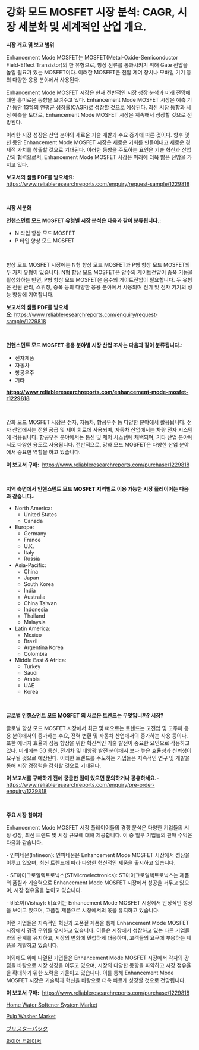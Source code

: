 <p><h1>강화 모드 MOSFET 시장 분석: CAGR, 시장 세분화 및 세계적인 산업 개요.</h1></p><p><strong>시장 개요 및 보고 범위</strong></p>
<p><p>Enhancement Mode MOSFET는 MOSFET(Metal-Oxide-Semiconductor Field-Effect Transistor)의 한 유형으로, 항상 전류를 통과시키기 위해 Gate 전압을 높일 필요가 있는 MOSFET이다. 이러한 MOSFET은 전압 제어 장치나 모바일 기기 등의 다양한 응용 분야에서 사용된다.</p><p>Enhancement Mode MOSFET 시장은 현재 전반적인 시장 성장 분석과 미래 전망에 대한 흥미로운 동향을 보여주고 있다. Enhancement Mode MOSFET 시장은 예측 기간 동안 13%의 연평균 성장률(CAGR)로 성장할 것으로 예상된다. 최신 시장 동향과 시장 예측을 토대로, Enhancement Mode MOSFET 시장은 계속해서 성장할 것으로 전망된다.</p><p>이러한 시장 성장은 산업 분야의 새로운 기술 개발과 수요 증가에 따른 것이다. 향후 몇 년 동안 Enhancement Mode MOSFET 시장은 새로운 기회를 만들어내고 새로운 경제적 가치를 창출할 것으로 기대된다. 이러한 동향을 주도하는 요인은 기술 혁신과 산업 간의 협력으로서, Enhancement Mode MOSFET 시장은 미래에 더욱 밝은 전망을 가지고 있다.</p></p>
<p><strong>보고서의 샘플 PDF를 받으세요:</strong> <a href="https://www.reliableresearchreports.com/enquiry/request-sample/1229818">https://www.reliableresearchreports.com/enquiry/request-sample/1229818</a></p>
<p>&nbsp;</p>
<p><strong>시장 세분화</strong></p>
<p><strong>인핸스먼트 모드 MOSFET 유형별 시장 분석은 다음과 같이 분류됩니다.:</strong></p>
<p><ul><li>N 타입 향상 모드 MOSFET</li><li>P 타입 향상 모드 MOSFET</li></ul></p>
<p>&nbsp;</p>
<p><p>향상 모드 MOSFET 시장에는 N형 향상 모드 MOSFET과 P형 향상 모드 MOSFET의 두 가지 유형이 있습니다. N형 향상 모드 MOSFET은 양수의 게이트전압이 증폭 기능을 활성화하는 반면, P형 향상 모드 MOSFET은 음수의 게이트전압이 필요합니다. 두 유형은 전원 관리, 스위칭, 증폭 등의 다양한 응용 분야에서 사용되며 전기 및 전자 기기의 성능 향상에 기여합니다.</p></p>
<p><strong>보고서의 샘플 PDF를 받으세요:</strong>&nbsp;<a href="https://www.reliableresearchreports.com/enquiry/request-sample/1229818">https://www.reliableresearchreports.com/enquiry/request-sample/1229818</a></p>
<p>&nbsp;</p>
<p><strong> 인핸스먼트 모드 MOSFET 응용 분야별 시장 산업 조사는 다음과 같이 분류됩니다.:</strong></p>
<p><ul><li>전자제품</li><li>자동차</li><li>항공우주</li><li>기타</li></ul></p>
<p><strong><a href="https://www.reliableresearchreports.com/enhancement-mode-mosfet-r1229818">https://www.reliableresearchreports.com/enhancement-mode-mosfet-r1229818</a></strong></p>
<p>&nbsp;</p>
<p><p>강화 모드 MOSFET 시장은 전자, 자동차, 항공우주 등 다양한 분야에서 활용됩니다. 전자 산업에서는 전원 공급 및 제어 회로에 사용되며, 자동차 산업에서는 차량 전자 시스템에 적용됩니다. 항공우주 분야에서는 통신 및 제어 시스템에 채택되며, 기타 산업 분야에서도 다양한 용도로 사용됩니다. 전반적으로, 강화 모드 MOSFET은 다양한 산업 분야에서 중요한 역할을 하고 있습니다.</p></p>
<p><strong>이 보고서 구매:</strong>&nbsp; <a href="https://www.reliableresearchreports.com/purchase/1229818">https://www.reliableresearchreports.com/purchase/1229818</a></p>
<p>&nbsp;</p>
<p><strong>지역 측면에서 인핸스먼트 모드 MOSFET 지역별로 이용 가능한 시장 플레이어는 다음과 같습니다.:</strong></p>
<p><ul>
    <li>
        North America:
        <ul>
            <li>United States</li>
            <li>Canada</li>
        </ul>
    </li>
    <li>
        Europe:
        <ul>
            <li>Germany</li>
            <li>France</li>
            <li>U.K.</li>
            <li>Italy</li>
            <li>Russia</li>
        </ul>
    </li>
    <li>
        Asia-Pacific:
        <ul>
            <li>China</li>
            <li>Japan</li>
            <li>South Korea</li>
            <li>India</li>
            <li>Australia</li>
            <li>China Taiwan</li>
            <li>Indonesia</li>
            <li>Thailand</li>
            <li>Malaysia</li>
        </ul>
    </li>
    <li>
        Latin America:
        <ul>
            <li>Mexico</li>
            <li>Brazil</li>
            <li>Argentina Korea</li>
            <li>Colombia</li>
        </ul>
    </li>
    <li>
        Middle East & Africa:
        <ul>
            <li>Turkey</li>
            <li>Saudi</li>
            <li>Arabia</li>
            <li>UAE</li>
            <li>Korea</li>
        </ul>
    </li>
    </ul></p>
<p>&nbsp;</p>
<p><strong>글로벌 인핸스먼트 모드 MOSFET 의 새로운 트렌드는 무엇입니까? 시장?</strong></p>
<p><p>글로벌 향상 모드 MOSFET 시장에서 최근 및 떠오르는 트렌드는 고전압 및 고주파 응용 분야에서의 증가하는 수요, 전력 변환 및 자동차 산업에서의 증가하는 사용 등이다. 또한 에너지 효율과 성능 향상을 위한 혁신적인 기술 발전이 중요한 요인으로 작용하고 있다. 미래에는 5G 통신, 전기차 및 태양광 발전 분야에서 보다 높은 효율성과 신뢰성이 요구될 것으로 예상된다. 이러한 트렌드를 주도하는 기업들은 지속적인 연구 및 개발을 통해 시장 경쟁력을 강화할 것으로 기대된다.</p></p>
<p><strong>이 보고서를 구매하기 전에 궁금한 점이 있으면 문의하거나 공유하세요.</strong>- <a href="https://www.reliableresearchreports.com/enquiry/pre-order-enquiry/1229818">https://www.reliableresearchreports.com/enquiry/pre-order-enquiry/1229818</a></p>
<p>&nbsp;</p>
<p><strong>주요 시장 참여자</strong></p>
<p><p>Enhancement Mode MOSFET 시장 플레이어들의 경쟁 분석은 다양한 기업들의 시장 성장, 최신 트렌드 및 시장 규모에 대해 제공합니다. 이 중 일부 기업들의 판매 수익은 다음과 같습니다.</p><p>- 인피네온(Infineon): 인피네온은 Enhancement Mode MOSFET 시장에서 성장을 이루고 있으며, 최신 트렌드에 따라 다양한 혁신적인 제품을 출시하고 있습니다.</p><p>- ST마이크로일렉트로닉스(STMicroelectronics): ST마이크로일렉트로닉스는 제품의 품질과 기술력으로 Enhancement Mode MOSFET 시장에서 성공을 거두고 있으며, 시장 점유율을 높이고 있습니다.</p><p>- 비쇼이(Vishay): 비쇼이는 Enhancement Mode MOSFET 시장에서 안정적인 성장을 보이고 있으며, 고품질 제품으로 시장에서의 몫을 유지하고 있습니다.</p><p>이런 기업들은 지속적인 혁신과 고품질 제품을 통해 Enhancement Mode MOSFET 시장에서 경쟁 우위를 유지하고 있습니다. 이들은 시장에서 성장하고 있는 다른 기업들과의 관계를 유지하고, 시장의 변화에 민첩하게 대응하며, 고객들의 요구에 부응하는 제품을 개발하고 있습니다.</p><p>이외에도 위에 나열된 기업들은 Enhancement Mode MOSFET 시장에서 각자의 강점을 바탕으로 시장 성장을 이루고 있으며, 시장의 다양한 동향을 파악하고 시장 점유율을 확대하기 위한 노력을 기울이고 있습니다. 이를 통해 Enhancement Mode MOSFET 시장은 기술력과 혁신을 바탕으로 더욱 빠르게 성장할 것으로 전망됩니다.</p></p>
<p><strong>이 보고서 구매:</strong>&nbsp;&nbsp;<a href="https://www.reliableresearchreports.com/purchase/1229818">https://www.reliableresearchreports.com/purchase/1229818</a></p>
<p><p><a href="https://github.com/jerrycopelandthomaswsqd8q/Market-Research-Report-List-2/blob/main/home-water-softener-system-market.md">Home Water Softener System Market</a></p><p><a href="https://github.com/brenzgnarento/Market-Research-Report-List-2/blob/main/pulp-washer-market.md">Pulp Washer Market</a></p><p><a href="https://github.com/Sophiaard2003/Market-Research-Report-List-1/blob/main/356313932085.md">ブリスターパック</a></p><p><a href="https://medium.com/@bricebeahan2023/%EC%99%80%EC%9D%B4%EC%96%B4-%ED%8A%B8%EB%A0%88%EC%9D%B4%EC%84%9C-%EC%8B%9C%EC%9E%A5-%EC%A1%B0%EC%82%AC-%EB%B3%B4%EA%B3%A0%EC%84%9C-%EA%B7%B8-%EC%97%AD%EC%82%AC-%EB%B0%8F-2024%EB%85%84%EB%B6%80%ED%84%B0-2031%EB%85%84%EA%B9%8C%EC%A7%80%EC%9D%98-%EC%98%88%EC%B8%A1-0047bbe5cf21">와이어 트레이서</a></p></p>